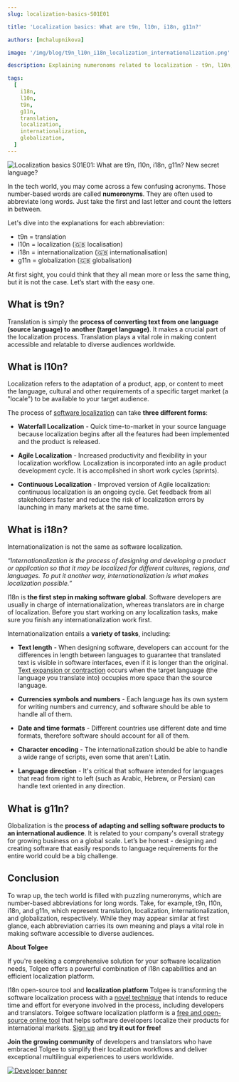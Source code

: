 ```yaml
---
slug: localization-basics-S01E01

title: 'Localization basics: What are t9n, l10n, i18n, g11n?'

authors: [mchalupnikova]

image: '/img/blog/t9n_l10n_i18n_localization_internationalization.png'

description: Explaining numeronoms related to localization - t9n, l10n, i18n, g11n. Difference between translation, localization, internationalization and globalization.

tags:
  [
    i18n,
    l10n,
    t9n,
    g11n,
    translation,
    localization,
    internationalization,
    globalization,
  ]
---
```


![Localization basics S01E01: What are t9n, l10n, i18n, g11n? New secret language?](/img/blog/t9n_l10n_i18n_localization_internationalization.png)

In the tech world, you may come across a few confusing acronyms. Those number-based words are called **numeronyms**. They are often used to abbreviate long words. Just take the first and last letter and count the letters in between.

<!--truncate-->

Let's dive into the explanations for each abbreviation:

- t9n = translation
- l10n = localization (🇬🇧 localisation)
- i18n = internationalization (🇬🇧 internationalisation)
- g11n = globalization (🇬🇧 globalisation)

At first sight, you could think that they all mean more or less the same thing, but it is not the case. Let’s start with the easy one.

## What is t9n?

Translation is simply the **process of converting text from one language (source language) to another (target language)**. It makes a crucial part of the localization process. Translation plays a vital role in making content accessible and relatable to diverse audiences worldwide.

## What is l10n?

Localization refers to the adaptation of a product, app, or content to meet the language, cultural and other requirements of a specific target market (a "locale") to be available to your target audience.

The process of [software localization](/blog/why-you-should-prepare-your-project-for-localization-right-now) can take **three different forms**:

- **Waterfall Localization** - Quick time-to-market in your source language because localization begins after all the features had been implemented and the product is released.

- **Agile Localization** - Increased productivity and flexibility in your localization workflow. Localization is incorporated into an agile product development cycle. It is accomplished in short work cycles (sprints).

- **Continuous Localization** - Improved version of Agile localization: continuous localization is an ongoing cycle. Get feedback from all stakeholders faster and reduce the risk of localization errors by launching in many markets at the same time.

## What is i18n?

Internationalization is not the same as software localization.

_“Internationalization is the process of designing and developing a product or application so that it may be localized for different cultures, regions, and languages. To put it another way, internationalization is what makes localization possible.”_

I18n is **the first step in making software global**. Software developers are usually in charge of internationalization, whereas translators are in charge of localization. Before you start working on any localization tasks, make sure you finish any internationalization work first.

Internationalization entails a **variety of tasks**, including:

- **Text length** - When designing software, developers can account for the differences in length between languages to guarantee that translated text is visible in software interfaces, even if it is longer than the original. [Text expansion or contraction](https://tolgee.io/blog/benefits-challenges-software-localization) occurs when the target language (the language you translate into) occupies more space than the source language.

- **Currencies symbols and numbers** - Each language has its own system for writing numbers and currency, and software should be able to handle all of them.

- **Date and time formats** - Different countries use different date and time formats, therefore software should account for all of them.

- **Character encoding** - The internationalization should be able to handle a wide range of scripts, even some that aren't Latin.

- **Language direction** - It's critical that software intended for languages that read from right to left (such as Arabic, Hebrew, or Persian) can handle text oriented in any direction.

## What is g11n?

Globalization is the **process of adapting and selling software products to an international audience**. It is related to your company's overall strategy for growing business on a global scale. Let’s be honest - designing and creating software that easily responds to language requirements for the entire world could be a big challenge.

## Conclusion

To wrap up, the tech world is filled with puzzling numeronyms, which are number-based abbreviations for long words. Take, for example, t9n, l10n, i18n, and g11n, which represent translation, localization, internationalization, and globalization, respectively.
While they may appear similar at first glance, each abbreviation carries its own meaning and plays a vital role in making software accessible to diverse audiences.

**About Tolgee**

If you're seeking a comprehensive solution for your software localization needs, Tolgee offers a powerful combination of i18n capabilities and an efficient localization platform.

I18n open-source tool and **localization platform** Tolgee is transforming the software localization process with a [novel technique](https://tolgee.io/features/dev-tools) that intends to reduce time and effort for everyone involved in the process, including developers and translators. Tolgee software localization platform is a [free and open-source online tool](https://tolgee.io/blog/free-software-localization) that helps software developers localize their products for international markets. [Sign up](https://app.tolgee.io/sign_up) and **try it out for free!**

**Join the growing community** of developers and translators who have embraced Tolgee to simplify their localization workflows and deliver exceptional multilingual experiences to users worldwide.

[![Developer banner](/img/blog/blog-banners/banner-developer.webp)](https://app.tolgee.io/sign_up)
